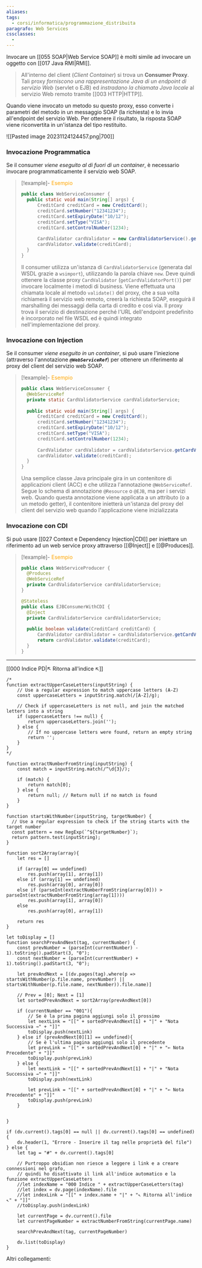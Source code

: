 ```yaml
---
aliases: 
tags:
  - corsi/informatica/programmazione_distribuita
paragrafo: Web Services
cssclasses:
  - 
---
```

Invocare un [[055 SOAP|Web Service SOAP]] è molti simile ad invocare un oggetto con [[017 Java RMI|RMI]].

>All'interno del client (*Client Container*) si trova un **Consumer Proxy**. Tali proxy *forniscono una rappresentazione Java di un endpoint di servizio Web* (servlet o EJB) ed *instradano la chiamata Java locale* al servizio Web remoto tramite [[003 HTTP|HTTP]]. 

Quando viene invocato un metodo su questo proxy, esso converte i parametri del metodo in un messaggio SOAP (la richiesta) e lo invia all'endpoint del servizio Web. Per ottenere il risultato, la risposta SOAP viene riconvertita in un'istanza del tipo restituito. 

![[Pasted image 20231124124457.png|700]]

### Invocazione Programmatica
Se il consumer *viene eseguito al di fuori di un container*, è necessario invocare programmaticamente il servizio web SOAP. 

> [!example]- <font color="orange">Esempio</font>
>```Java
>public class WebServiceConsumer {
>	public static void main(String[] args) {
>		CreditCard creditCard = new CreditCard();
>		creditCard.setNumber("12341234");
>		creditCard.setExpiryDate("10/12");
>		creditCard.setType("VISA");
>		creditCard.setControlNumber(1234);
>		
>		CardValidator cardValidator = new CardValidatorService().getCardValidatorPort();
>		cardValidator.validate(creditCard);
>	}
>}
>```
>
>Il consumer utilizza un'istanza di `CardValidatorService` (generata dal WSDL grazie a `wsimport`), utilizzando la parola chiave `new`. Deve quindi ottenere la classe proxy `CardValidator` (`getCardValidatorPort()`) per invocare localmente i metodi di business. Viene effettuata una chiamata locale al metodo `validate()` del proxy, che a sua volta richiamerà il servizio web remoto, creerà la richiesta SOAP, eseguirà il marshalling dei messaggi della carta di credito e così via. Il proxy trova il servizio di destinazione perché l'URL dell'endpoint predefinito è incorporato nel file WSDL ed è quindi integrato nell'implementazione del proxy.

### Invocazione con Injection
Se il consumer *viene eseguito in un container*, si può usare l'iniezione (attraverso l'annotazione ***`@WebServiceRef`***) per ottenere un riferimento al proxy del client del servizio web SOAP. 

> [!example]- <font color="orange">Esempio</font>
>```Java
>public class WebServiceConsumer {
>	@WebServiceRef
>	private static CardValidatorService cardValidatorService;
>	
>	public static void main(String[] args) {
>		CreditCard creditCard = new CreditCard();
>		creditCard.setNumber("12341234");
>		creditCard.setExpiryDate("10/12");
>		creditCard.setType("VISA");
>		creditCard.setControlNumber(1234);
>		
>		CardValidator cardValidator = cardValidatorService.getCardValidatorPort();
>		cardValidator.validate(creditCard);
>	}
>}
>```
>
>Una semplice classe Java principale gira in un contenitore di applicazioni client (ACC) e che utilizza l'annotazione `@WebServiceRef`. Segue lo schema di annotazione `@Resource` o `@EJB`, ma per i servizi web. Quando questa annotazione viene applicata a un attributo (o a un metodo getter), il contenitore inietterà un'istanza del proxy del client del servizio web quando l'applicazione viene inizializzata

### Invocazione con CDI
Si può usare [[027 Context e Dependency Injection|CDI]] per iniettare un riferimento ad un web service proxy attraverso [[@Inject]] e [[@Produces]].

> [!example]- <font color="orange">Esempio</font>
>```Java
>public class WebServiceProducer {
>	@Produces
>	@WebServiceRef
>	private CardValidatorService cardValidatorService;
>}
>```
>
>```Java
>@Stateless
>public class EJBConsumerWithCDI {
>	@Inject
>	private CardValidatorService cardValidatorService;
>	
>	public boolean validate(CreditCard creditCard) {
>		CardValidator cardValidator = cardValidatorService.getCardValidatorPort();
>		return cardValidator.validate(creditCard);
>	}
>}
>```

___
[[000 Indice PD|↖ Ritorna all'indice ↖]]

```dataviewjs
/*
function extractUpperCaseLetters(inputString) {
	// Use a regular expression to match uppercase letters (A-Z)
	const uppercaseLetters = inputString.match(/[A-Z]/g);
	
	// Check if uppercaseLetters is not null, and join the matched letters into a string
	if (uppercaseLetters !== null) {
		return uppercaseLetters.join('');
	} else {
	    // If no uppercase letters were found, return an empty string
	    return '';
	}
}
*/

function extractNumberFromString(inputString) {
	const match = inputString.match(/^\d{3}/);
	
	if (match) {
		return match[0];
	} else {
		return null; // Return null if no match is found
	}
}

function startsWithNumber(inputString, targetNumber) {
  // Use a regular expression to check if the string starts with the target number
  const pattern = new RegExp(`^${targetNumber}`);
  return pattern.test(inputString);
}

function sort2Array(array){
	let res = []
	
	if (array[0] == undefined)
		res.push(array[1], array[1])
	else if (array[1] == undefined)
		res.push(array[0], array[0])
	else if (parseInt(extractNumberFromString(array[0])) > parseInt(extractNumberFromString(array[1])))
		res.push(array[1], array[0])
	else
		res.push(array[0], array[1])
	
	return res
}

let toDisplay = []
function searchPrevAndNext(tag, currentNumber) {
	const prevNumber = (parseInt(currentNumber) - 1).toString().padStart(3, "0");
	const nextNumber = (parseInt(currentNumber) + 1).toString().padStart(3, "0");
	
	let prevAndNext = [(dv.pages(tag).where(p => startsWithNumber(p.file.name, prevNumber) || startsWithNumber(p.file.name, nextNumber)).file.name)]
	
	// Prev = [0]; Next = [1]
	let sortedPrevAndNext = sort2Array(prevAndNext[0])
	
	if (currentNumber == "001"){ 
		// Se è la prima pagina aggiungi solo il prossimo
		let nextLink = "[[" + sortedPrevAndNext[1] + "|" + "Nota Successiva →" + "]]"
		toDisplay.push(nextLink)
	} else if (prevAndNext[0][1] == undefined){
		// Se è l'ultima pagina aggiungi solo il precedente
		let prevLink = "[[" + sortedPrevAndNext[0] + "|" + "← Nota Precedente" + "]]"
		toDisplay.push(prevLink)
	} else {
		let nextLink = "[[" + sortedPrevAndNext[1] + "|" + "Nota Successiva →" + "]]"
		toDisplay.push(nextLink)
		
		let prevLink = "[[" + sortedPrevAndNext[0] + "|" + "← Nota Precedente" + "]]"
		toDisplay.push(prevLink)
	}
	
	
}

if (dv.current().tags[0] == null || dv.current().tags[0] == undefined){
	dv.header(1, "Errore - Inserire il tag nelle proprietà del file")
} else {
	let tag = "#" + dv.current().tags[0]

	// Purtroppo obsidian non riesce a leggere i link e a creare connessioni nel grafo,
	// quindi ho disattivato il link all'indice automatico e la funzione extractUpperCaseLetters
	//let indexName = "000 Indice " + extractUpperCaseLetters(tag)
	//let index = dv.page(indexName).file
	//let indexLink = "[[" + index.name + "|" + "↖ Ritorna all'indice ↖" + "]]"
	//toDisplay.push(indexLink)
	
	let currentPage = dv.current().file
	let currentPageNumber = extractNumberFromString(currentPage.name)
	
	searchPrevAndNext(tag, currentPageNumber)
	
	dv.list(toDisplay)
}
```

Altri collegamenti: 
